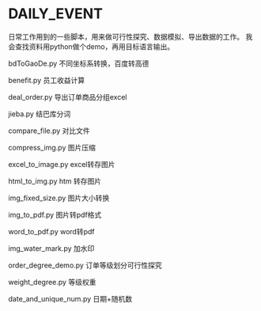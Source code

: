 # DAILY_EVENT
日常工作用到的一些脚本，用来做可行性探究、数据模拟、导出数据的工作。
我会查找资料用python做个demo，再用目标语言输出。

bdToGaoDe.py  不同坐标系转换，百度转高德

benefit.py 员工收益计算

deal_order.py 导出订单商品分组excel

jieba.py  结巴库分词

compare_file.py 对比文件

compress_img.py 图片压缩

excel_to_image.py excel转存图片

html_to_img.py  htm 转存图片

img_fixed_size.py 图片大小转换

img_to_pdf.py  图片转pdf格式

word_to_pdf.py word转pdf

img_water_mark.py 加水印

order_degree_demo.py  订单等级划分可行性探究

weight_degree.py  等级权重

date_and_unique_num.py 日期+随机数
